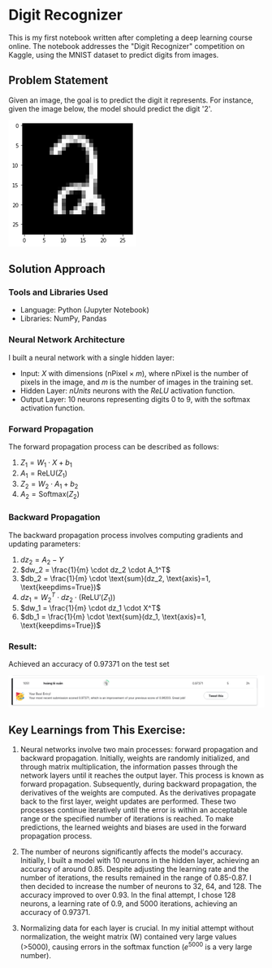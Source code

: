 # Digit Recognizer 
This is my first notebook written after completing a deep learning course online. The notebook addresses the "Digit Recognizer" competition on Kaggle, using the MNIST dataset to predict digits from images.

## Problem Statement

Given an image, the goal is to predict the digit it represents. For instance, given the image below, the model should predict the digit '2'.

![image.png](image.png)

## Solution Approach
### Tools and Libraries Used
- Language: Python (Jupyter Notebook)
- Libraries: NumPy, Pandas
### Neural Network Architecture
I built a neural network with a single hidden layer:
- Input: $X$ with dimensions $(\text{nPixel} \times m)$, where $\text{nPixel}$ is the number of pixels in the image, and $m$ is the number of images in the training set.
- Hidden Layer: $nUnits$ neurons with the $ReLU$ activation function.
- Output Layer: 10 neurons representing digits 0 to 9, with the softmax activation function.

### Forward Propagation

The forward propagation process can be described as follows:

1. $Z_1 = W_1 \cdot X + b_1$
2. $A_1 = \text{ReLU}(Z_1)$
3. $Z_2 = W_2 \cdot A_1 + b_2$
4. $A_2 = \text{Softmax}(Z_2)$

### Backward Propagation

The backward propagation process involves computing gradients and updating parameters:

1. $dz_2 = A_2 - Y$
2. $dw_2 = \frac{1}{m} \cdot dz_2 \cdot A_1^T$
3. $db_2 = \frac{1}{m} \cdot \text{sum}(dz_2, \text{axis}=1, \text{keepdims=True})$
4. $dz_1 = W_2^T \cdot dz_2 \cdot (\text{ReLU}'(Z_1))$
5. $dw_1 = \frac{1}{m} \cdot dz_1 \cdot X^T$
6. $db_1 = \frac{1}{m} \cdot \text{sum}(dz_1, \text{axis}=1, \text{keepdims=True})$

### Result:
Achieved an accuracy of 0.97371 on the test set

![score.png](score.png)



## Key Learnings from This Exercise:

1. Neural networks involve two main processes: forward propagation and backward propagation. Initially, weights are randomly initialized, and through matrix multiplication, the information passes through the network layers until it reaches the output layer. This process is known as forward propagation. Subsequently, during backward propagation, the derivatives of the weights are computed. As the derivatives propagate back to the first layer, weight updates are performed. These two processes continue iteratively until the error is within an acceptable range or the specified number of iterations is reached. To make predictions, the learned weights and biases are used in the forward propagation process.

2. The number of neurons significantly affects the model's accuracy. Initially, I built a model with 10 neurons in the hidden layer, achieving an accuracy of around 0.85. Despite adjusting the learning rate and the number of iterations, the results remained in the range of 0.85-0.87. I then decided to increase the number of neurons to 32, 64, and 128. The accuracy improved to over 0.93. In the final attempt, I chose 128 neurons, a learning rate of 0.9, and 5000 iterations, achieving an accuracy of 0.97371.

3. Normalizing data for each layer is crucial. In my initial attempt without normalization, the weight matrix (W) contained very large values (>5000), causing errors in the softmax function ($e^{5000}$ is a very large number).

